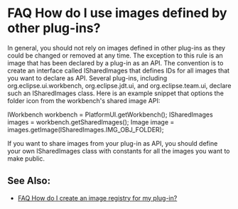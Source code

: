 

FAQ How do I use images defined by other plug-ins?
==================================================

In general, you should not rely on images defined in other plug-ins as they could be changed or removed at any time. The exception to this rule is an image that has been declared by a plug-in as an API. The convention is to create an interface called ISharedImages that defines IDs for all images that you want to declare as API. Several plug-ins, including org.eclipse.ui.workbench, org.eclipse.jdt.ui, and org.eclipse.team.ui, declare such an ISharedImages class. Here is an example snippet that options the folder icon from the workbench's shared image API:

   IWorkbench workbench = PlatformUI.getWorkbench();
   ISharedImages images = workbench.getSharedImages();
   Image image = images.getImage(ISharedImages.IMG\_OBJ\_FOLDER);

If you want to share images from your plug-in as API, you should define your own ISharedImages class with constants for all the images you want to make public.

See Also:
---------

*   [FAQ How do I create an image registry for my plug-in?](./FAQ_How_do_I_create_an_image_registry_for_my_plug-in.md "FAQ How do I create an image registry for my plug-in?")


